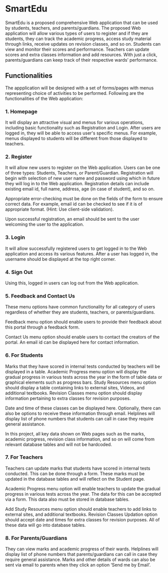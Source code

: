 # SmartEdu

SmartEdu is a proposed comprehensive Web application that can be used by students,
teachers, and parents/guardians. The proposed Web application will allow
various types of users to register and if they are students, they can track the academic
progress, access study material through links, receive updates on revision classes, and
so on. Students can view and monitor their scores and performance. Teachers can
update scores and extra classes information and add resources. With just a click,
parents/guardians can keep track of their respective wards’ performance.

## Functionalities

The appplication will be designed with a set of forms/pages with menus
representing choice of activities to be performed. Following are the functionalities of the Web application:

### 1. Homepage

It will display an attractive visual and menus for
various operations, including basic functionality such as Registration
and Login. After users are logged in, they will be able to access user's specific menus. For example, menus displayed to students will be
different from those displayed to teachers.

### 2. Register

It will allow new users to register on the Web application.
Users can be one of three types: Students, Teachers, or
Parent/Guardian. Registration will begin with selection of new user
name and password using which in future they will log in to the Web application. Registration details can include existing
email id, full name, address, age (in case of student), and so on.

Appropriate error-checking must be done on the fields of the form to
ensure correct data. For example, email id can be checked to see if it
is of appropriate format. (Hint: Use client-side validation).

Upon successful registration, an email should be sent to the user
welcoming the user to the application.

### 3. Login

It will allow successfully registered users to get logged in
to the Web application and access its various features.
After a user has logged in, the username should be displayed at
the top right corner.

### 4. Sign Out

Using this, logged in users can log out from the Web
application.

### 5. Feedback and Contact Us

These menu options have common
functionality for all category of users regardless of whether they
are students, teachers, or parents/guardians.

Feedback menu option should enable users to provide their
feedback about this portal through a feedback form.

Contact Us menu option should enable users to contact the
creators of the portal. An email id can be displayed here for
contact information.

### 6. For Students

Marks that they have scored in internal tests conducted by
teachers will be displayed in a table. Academic Progress menu
option will display the gradual progress in various tests across
the year in the form of table data or graphical elements such as
progress bars. Study Resources menu option should display a
table containing links to external sites, Videos, and additional
textbooks. Revision Classes menu option should display
information pertaining to extra classes for revision purposes.

Date and time of these classes can be displayed here. Optionally,
there can also be options to receive these information through
email. Helplines will display list of phone numbers that students
can call in case they require general assistance.

In this project, all key data shown on Web pages such as the
marks, academic progress, revision class information, and so on
will come from relevant database tables and will not be
hardcoded.

### 7. For Teachers

Teachers can update marks that students have scored in
internal tests conducted. This can be done through a form.
These marks must be updated in the database tables and will
reflect on the Student page.

Academic Progress menu option will enable teachers to
update the gradual progress in various tests across the year.
The data for this can be accepted via a form. This data also
must be stored in database tables.

Add Study Resources menu option should enable teachers to
add links to external sites, and additional textbooks. Revision
Classes Updation option should accept date and times for
extra classes for revision purposes. All of these data will go
into database tables.

### 8. For Parents/Guardians

They can view marks and academic progress of their wards.
Helplines will display list of phone numbers that
parents/guardians can call in case they require general
assistance. Marks and other details of wards can also be sent
via email to parents when they click an option ‘Send me by
Email’.
